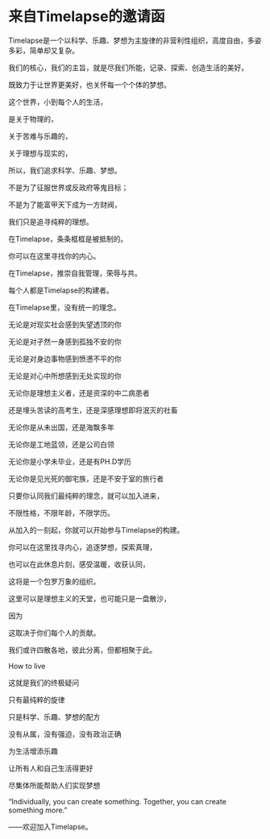 # 来自Timelapse的邀请函


Timelapse是一个以科学、乐趣、梦想为主旋律的非营利性组织，高度自由，多姿多彩，简单却又复杂。

我们的核心，我们的主旨，就是尽我们所能，记录、探索、创造生活的美好。

既致力于让世界更美好，也关怀每一个个体的梦想。


这个世界，小到每个人的生活，

是关于物理的，

关于苦难与乐趣的，

关于理想与现实的，

所以，我们追求科学、乐趣、梦想。

不是为了征服世界或反政府等鬼目标；

不是为了能富甲天下成为一方财阀，

我们只是追寻纯粹的理想。


在Timelapse，条条框框是被抵制的。

你可以在这里寻找你的内心。

在Timelapse，推崇自我管理，荣辱与共。

每个人都是Timelapse的构建者。

在Timelapse里，没有统一的理念。


无论是对现实社会感到失望透顶的你

无论是对孑然一身感到孤独不安的你

无论是对身边事物感到愤懑不平的你

无论是对心中所想感到无处实现的你

无论你是理想主义者，还是资深的中二病患者

还是埋头苦读的高考生，还是深感理想即将泯灭的社畜

无论你是从未出国，还是海飘多年

无论你是工地蓝领，还是公司白领

无论你是小学未毕业，还是有PH.D学历

无论你是见光死的御宅族，还是不安于室的旅行者

只要你认同我们最纯粹的理念，就可以加入进来，

不限性格，不限年龄，不限学历。


从加入的一刻起，你就可以开始参与Timelapse的构建。

你可以在这里找寻内心，追逐梦想，探索真理，

也可以在此休息片刻，感受温暖，收获认同，

这将是一个包罗万象的组织。

这里可以是理想主义的天堂，也可能只是一盘散沙，

因为

这取决于你们每个人的贡献。


我们或许四散各地，彼此分离，但都相聚于此。


How to live

这就是我们的终极疑问


只有最纯粹的旋律

只是科学、乐趣、梦想的配方

没有从属，没有强迫，没有政治正确

为生活增添乐趣

让所有人和自己生活得更好

尽集体所能帮助人们实现梦想

“Individually, you can create something. Together, you can create something more.”

——欢迎加入Timelapse。

